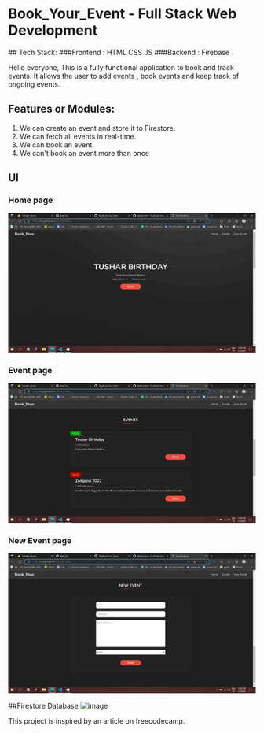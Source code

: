 # Book_Your_Event - Full Stack Web Development 
<href src="https://t2-g.github.io/Book_Your_Event/"> 
## Tech Stack:
###Frontend : HTML CSS JS
###Backend : Firebase


Hello everyone,
This is a fully functional application to book and track events. It allows the user to add events , book events and keep track of ongoing events.

## Features or Modules:
1. We can create an event and store it to Firestore.
2. We can fetch all events in real-time.
3. We can book an event.
4. We can't book an event more than once

## UI
### Home page
<img src="screenshots/WhatsApp Image 2022-07-03 at 11.06.03 PM.jpeg" width="750">

### Event page
<img src="screenshots/WhatsApp Image 2022-07-03 at 11.06.19 PM.jpeg" width="750">
  
### New Event page
<img src="screenshots/WhatsApp Image 2022-07-03 at 11.06.35 PM.jpeg" width="750">
  
##Firestore Database
![image](https://user-images.githubusercontent.com/89742029/177051297-f173e665-8013-4713-89d8-6a4f122e1a69.png)

This project is inspired by an article on freecodecamp.
